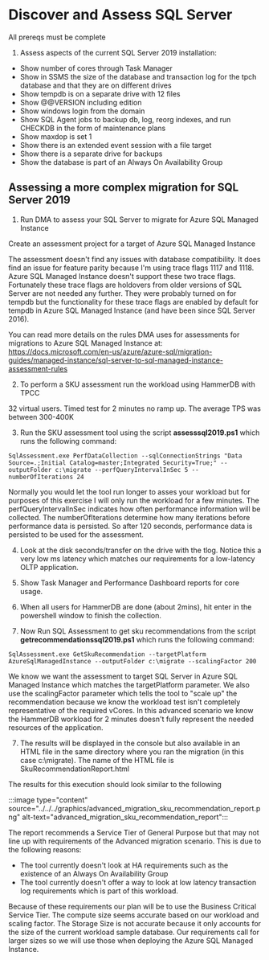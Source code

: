 # Discover and Assess SQL Server

All prereqs must be complete

1. Assess aspects of the current SQL Server 2019 installation:

- Show number of cores through Task Manager
- Show in SSMS the size of the database and transaction log for the tpch database and that they are on different drives
- Show tempdb is on a separate drive with 12 files
- Show @@VERSION including edition
- Show windows login from the domain
- Show SQL Agent jobs to backup db, log, reorg indexes, and run CHECKDB in the form of maintenance plans
- Show maxdop is set 1
- Show there is an extended event session with a file target
- Show there is a separate drive for backups
- Show the database is part of an Always On Availability Group

## Assessing a more complex migration for SQL Server 2019

1. Run DMA to assess your SQL Server to migrate for Azure SQL Managed Instance

Create an assessment project for a target of Azure SQL Managed Instance

The assessment doesn't find any issues with database compatibility. It does find an issue for feature parity because I'm using trace flags 1117 and 1118. Azure SQL Managed Instance doesn't support these two trace flags. Fortunately these trace flags are holdovers from older versions of SQL Server are not needed any further. They were probably turned on for tempdb but the functionality for these trace flags are enabled by default for tempdb in Azure SQL Managed Instance (and have been since SQL Server 2016).

You can read more details on the rules DMA uses for assessments for migrations to Azure SQL Managed Instance at: https://docs.microsoft.com/en-us/azure/azure-sql/migration-guides/managed-instance/sql-server-to-sql-managed-instance-assessment-rules

2. To perform a SKU assessment run the workload using HammerDB with TPCC

32 virtual users. Timed test for 2 minutes no ramp up. The average TPS was between 300-400K

3. Run the SKU assessment tool using the script **assesssql2019.ps1** which runs the following command:

`SqlAssessment.exe PerfDataCollection --sqlConnectionStrings "Data Source=.;Initial Catalog=master;Integrated Security=True;" --outputFolder c:\migrate --perfQueryIntervalInSec 5 --numberOfIterations 24`

Normally you would let the tool run longer to asses your workload but for purposes of this exercise I will only run the workload for a few minutes. The perfQueryIntervalInSec indicates how often performance information will be collected. The numberOfIterations determine how many iterations before performance data is persisted. So after 120 seconds, performance data is persisted to be used for the assessment.

4. Look at the disk seconds/transfer on the drive with the tlog. Notice this a very low ms latency which matches our requirements for a low-latency OLTP application.

5. Show Task Manager and Performance Dashboard reports for core usage.

6. When all users for HammerDB are done (about 2mins), hit enter in the powershell window to finish the collection.

7. Now Run SQL Assessment to get sku recommendations from the script **getrecommendationssql2019.ps1** which runs the following command:

`SqlAssessment.exe GetSkuRecommendation --targetPlatform AzureSqlManagedInstance --outputFolder c:\migrate --scalingFactor 200`

We know we want the assessment to target SQL Server in Azure SQL Managed Instance which matches the targetPlatform parameter. We also use the scalingFactor parameter which tells the tool to "scale up" the recommendation because we know the workload test isn't completely representative of the required vCores. In this advanced scenario we know the HammerDB workload for 2 minutes doesn't fully represent the needed resources of the application.

7. The results will be displayed in the console but also available in an HTML file in the same directory where you ran the migration (in this case c:\migrate). The name of the HTML file is SkuRecommendationReport.html

The results for this execution should look similar to the following

:::image type="content" source="../../../graphics/advanced_migration_sku_recommendation_report.png" alt-text="advanced_migration_sku_recommendation_report":::

The report recommends a Service Tier of General Purpose but that may not line up with requirements of the Advanced migration scenario. This is due to the following reasons:

- The tool currently doesn't look at HA requirements such as the existence of an Always On Availability Group
- The tool currently doesn't offer a way to look at low latency transaction log requirements which is part of this workload.

Because of these requirements our plan will be to use the Business Critical Service Tier. The compute size seems accurate based on our workload and scaling factor. The Storage Size is not accurate because it only accounts for the size of the current workload sample database. Our requirements call for larger sizes so we will use those when deploying the Azure SQL Managed Instance.